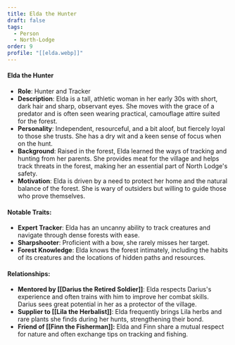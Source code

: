 ```yaml
---
title: Elda the Hunter
draft: false
tags:
  - Person
  - North-Lodge
order: 9
profile: "[[elda.webp]]"
---
```

#### Elda the Hunter

- **Role**: Hunter and Tracker
- **Description**: Elda is a tall, athletic woman in her early 30s with short, dark hair and sharp, observant eyes. She moves with the grace of a predator and is often seen wearing practical, camouflage attire suited for the forest.
- **Personality**: Independent, resourceful, and a bit aloof, but fiercely loyal to those she trusts. She has a dry wit and a keen sense of focus when on the hunt.
- **Background**: Raised in the forest, Elda learned the ways of tracking and hunting from her parents. She provides meat for the village and helps track threats in the forest, making her an essential part of North Lodge's safety.
- **Motivation**: Elda is driven by a need to protect her home and the natural balance of the forest. She is wary of outsiders but willing to guide those who prove themselves.

#### Notable Traits:

- **Expert Tracker**: Elda has an uncanny ability to track creatures and navigate through dense forests with ease.
- **Sharpshooter**: Proficient with a bow, she rarely misses her target.
- **Forest Knowledge**: Elda knows the forest intimately, including the habits of its creatures and the locations of hidden paths and resources.

#### Relationships:

- **Mentored by [[Darius the Retired Soldier]]**: Elda respects Darius's experience and often trains with him to improve her combat skills. Darius sees great potential in her as a protector of the village.
- **Supplier to [[Lila the Herbalist]]**: Elda frequently brings Lila herbs and rare plants she finds during her hunts, strengthening their bond.
- **Friend of [[Finn the Fisherman]]:** Elda and Finn share a mutual respect for nature and often exchange tips on tracking and fishing.